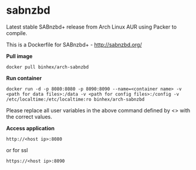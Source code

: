 sabnzbd
=======

Latest stable SABnzbd+ release from Arch Linux AUR using Packer to compile.

This is a Dockerfile for SABnzbd+ - http://sabnzbd.org/

**Pull image**

```
docker pull binhex/arch-sabnzbd
```

**Run container**

```
docker run -d -p 8080:8080 -p 8090:8090 --name=<container name> -v <path for data files>:/data -v <path for config files>:/config -v /etc/localtime:/etc/localtime:ro binhex/arch-sabnzbd
```

Please replace all user variables in the above command defined by <> with the correct values.

**Access application**

```
http://<host ip>:8080
```

or for ssl

```
https://<host ip>:8090
```
